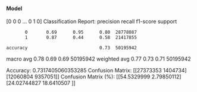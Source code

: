 #### Model
[0 0 0 ... 0 1 0]
Classification Report:
              precision    recall  f1-score   support

           0       0.69      0.95      0.80  28778087
           1       0.87      0.44      0.58  21417855

    accuracy                           0.73  50195942
   macro avg       0.78      0.69      0.69  50195942
weighted avg       0.77      0.73      0.71  50195942

Accuracy: 0.7317405060353285
Confusion Matrix:
[[27373353  1404734]
 [12060804  9357051]]
Confusion Matrix (%):
[[54.5329999   2.79850112]
 [24.02744827 18.6410507 ]]
